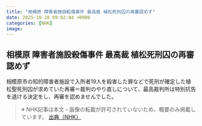 ```yaml
---
title: "相模原 障害者施設殺傷事件 最高裁 植松死刑囚の再審認めず"
date: 2025-10-28 09:02:04 +0900
categories: [NHK]
image: 
---
```

## 相模原 障害者施設殺傷事件 最高裁 植松死刑囚の再審認めず

相模原市の知的障害者施設で入所者19人を殺害した罪などで死刑が確定した植松聖死刑囚が求めていた再審＝裁判のやり直しについて、最高裁判所は特別抗告を退ける決定をし、再審を認めませんでした。

> ※ NHK記事は本文・画像の転載が許可されていないため、概要のみ掲載しています。
[出典（NHK）](http://www3.nhk.or.jp/news/html/20251028/k10014961501000.html)
